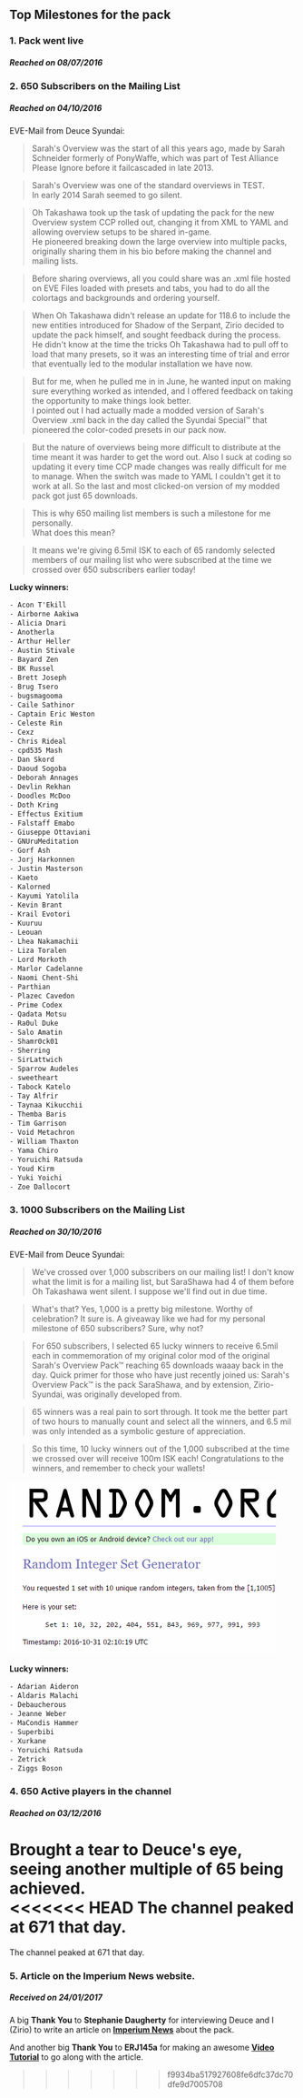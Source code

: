 ## Top Milestones for the pack

### 1. Pack went live
##### Reached on 08/07/2016

### 2. 650 Subscribers on the Mailing List
##### Reached on 04/10/2016

EVE-Mail from Deuce Syundai:  
  
>Sarah's Overview was the start of all this years ago, made by Sarah Schneider formerly of PonyWaffe, which was part of Test Alliance Please Ignore before it failcascaded in late 2013.  
  
>Sarah's Overview was one of the standard overviews in TEST.  
In early 2014 Sarah seemed to go silent.  
  
>Oh Takashawa took up the task of updating the pack for the new Overview system CCP rolled out, changing it from XML to YAML and allowing overview setups to be shared in-game.  
He pioneered breaking down the large overview into multiple packs, originally sharing them in his bio before making the channel and mailing lists.  
  
>Before sharing overviews, all you could share was an .xml file hosted on EVE Files loaded with presets and tabs, you had to do all the colortags and backgrounds and ordering yourself.  
  
>When Oh Takashawa didn't release an update for 118.6 to include the new entities introduced for Shadow of the Serpant, Zirio decided to update the pack himself, and sought feedback during the process.  
He didn't know at the time the tricks Oh Takashawa had to pull off to load that many presets, so it was an interesting time of trial and error that eventually led to the modular installation we have now.  
  
>But for me, when he pulled me in in June, he wanted input on making sure everything worked as intended, and I offered feedback on taking the opportunity to make things look better.  
I pointed out I had actually made a modded version of Sarah's Overview .xml back in the day called the Syundai Special™ that pioneered the color-coded presets in our pack now.  
  
>But the nature of overviews being more difficult to distribute at the time meant it was harder to get the word out. Also I suck at coding so updating it every time CCP made changes was really difficult for me to manage. When the switch was made to YAML I couldn't get it to work at all. So the last and most clicked-on version of my modded pack got just 65 downloads.  
  
>This is why 650 mailing list members is such a milestone for me personally.  
What does this mean?  
  
>It means we're giving 6.5mil ISK to each of 65 randomly selected members of our mailing list who were subscribed at the time we crossed over 650 subscribers earlier today!  
  
**Lucky winners:**

    - Acon T'Ekill
    - Airborne Aakiwa
    - Alicia Dnari
    - Anotherla
    - Arthur Heller
    - Austin Stivale
    - Bayard Zen
    - BK Russel
    - Brett Joseph
    - Brug Tsero
    - bugsmagooma
    - Caile Sathinor
    - Captain Eric Weston
    - Celeste Rin
    - Cexz
    - Chris Rideal
    - cpd535 Mash
    - Dan Skord
    - Daoud Sogoba
    - Deborah Annages
    - Devlin Rekhan
    - Doodles McDoo
    - Doth Kring
    - Effectus Exitium
    - Falstaff Emabo
    - Giuseppe Ottaviani
    - GNUruMeditation
    - Gorf Ash
    - Jorj Harkonnen
    - Justin Masterson
    - Kaeto
    - Kalorned
    - Kayumi Yatolila
    - Kevin Brant
    - Krail Evotori
    - Kuuruu
    - Leouan
    - Lhea Nakamachii
    - Liza Toralen
    - Lord Morkoth
    - Marlor Cadelanne
    - Naomi Chent-Shi
    - Parthian
    - Plazec Cavedon
    - Prime Codex
    - Qadata Motsu
    - Ra0ul Duke
    - Salo Amatin
    - Shamr0ck01
    - Sherring
    - SirLattwich
    - Sparrow Audeles
    - sweetheart
    - Tabock Katelo
    - Tay Alfrir
    - Taynaa Kikucchii
    - Themba Baris
    - Tim Garrison
    - Void Metachron
    - William Thaxton
    - Yama Chiro
    - Yoruichi Ratsuda
    - Youd Kirm
    - Yuki Yoichi
    - Zoe Dallocort
    
### 3. 1000 Subscribers on the Mailing List
##### Reached on 30/10/2016

EVE-Mail from Deuce Syundai: 

>We've crossed over 1,000 subscribers on our mailing list! I don't know what the limit is for a mailing list, but SaraShawa had 4 of them before Oh Takashawa went silent. I suppose we'll find out in due time.

>What's that? Yes, 1,000 is a pretty big milestone. Worthy of celebration? It sure is. A giveaway like we had for my personal milestone of 650 subscribers? Sure, why not?

>For 650 subscribers, I selected 65 lucky winners to receive 6.5mil each in commemoration of my original color mod of the original Sarah's Overview Pack™ reaching 65 downloads waaay back in the day. Quick primer for those who have just recently joined us: Sarah's Overview Pack™ is the pack SaraShawa, and by extension, Zirio-Syundai, was originally developed from.

>65 winners was a real pain to sort through. It took me the better part of two hours to manually count and select all the winners, and 6.5 mil was only intended as a symbolic gesture of appreciation.

>So this time, 10 lucky winners out of the 1,000 subscribed at the time we crossed over will receive 100m ISK each! Congratulations to the winners, and remember to check your wallets!

![Screenshots](/Images/1000.png "1000 Subscribers")

**Lucky winners:**

    - Adarian Aideron
    - Aldaris Malachi
    - Debaucherous
    - Jeanne Weber
    - MaCondis Hammer
    - Superbibi
    - Xurkane
    - Yoruichi Ratsuda
    - Zetrick
    - Ziggs Boson

### 4. 650 Active players in the channel
##### Reached on 03/12/2016

Brought a tear to Deuce's eye, seeing another multiple of 65 being achieved.  
<<<<<<< HEAD
The channel peaked at 671 that day.
=======
The channel peaked at 671 that day.

### 5. Article on the Imperium News website.
##### Received on 24/01/2017

A big **Thank You** to **Stephanie Daugherty** for interviewing Deuce and I (Zirio) to write an article on **[Imperium News](https://imperium.news/z-s-overview-pack/)** about the pack.

And another big **Thank You** to **ERJ145a** for making an awesome **[Video Tutorial](https://www.youtube.com/watch?v=lTmXDiEgb7s)** to go along with the article.
>>>>>>> f9934ba517927608fe6dfc37dc70dfe9d7005708
